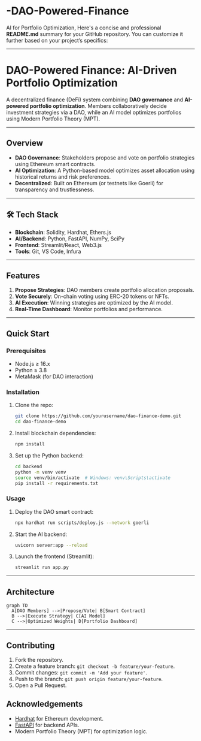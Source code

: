 # -DAO-Powered-Finance
AI for Portfolio Optimization, 
Here's a concise and professional **README.md** summary for your GitHub repository. You can customize it further based on your project’s specifics:

---

# DAO-Powered Finance: AI-Driven Portfolio Optimization 

A decentralized finance (DeFi) system combining **DAO governance** and **AI-powered portfolio optimization**. Members collaboratively decide investment strategies via a DAO, while an AI model optimizes portfolios using Modern Portfolio Theory (MPT).


---

##  Overview
- **DAO Governance**: Stakeholders propose and vote on portfolio strategies using Ethereum smart contracts.
- **AI Optimization**: A Python-based model optimizes asset allocation using historical returns and risk preferences.
- **Decentralized**: Built on Ethereum (or testnets like Goerli) for transparency and trustlessness.

---

## 🛠 Tech Stack
- **Blockchain**: Solidity, Hardhat, Ethers.js
- **AI/Backend**: Python, FastAPI, NumPy, SciPy
- **Frontend**: Streamlit/React, Web3.js
- **Tools**: Git, VS Code, Infura

---

##  Features
1. **Propose Strategies**: DAO members create portfolio allocation proposals.
2. **Vote Securely**: On-chain voting using ERC-20 tokens or NFTs.
3. **AI Execution**: Winning strategies are optimized by the AI model.
4. **Real-Time Dashboard**: Monitor portfolios and performance.

---

##  Quick Start

### Prerequisites
- Node.js ≥ 16.x
- Python ≥ 3.8
- MetaMask (for DAO interaction)

### Installation
1. Clone the repo:
   ```bash
   git clone https://github.com/yourusername/dao-finance-demo.git
   cd dao-finance-demo
   ```

2. Install blockchain dependencies:
   ```bash
   npm install
   ```

3. Set up the Python backend:
   ```bash
   cd backend
   python -m venv venv
   source venv/bin/activate  # Windows: venv\Scripts\activate
   pip install -r requirements.txt
   ```

### Usage
1. Deploy the DAO smart contract:
   ```bash
   npx hardhat run scripts/deploy.js --network goerli
   ```

2. Start the AI backend:
   ```bash
   uvicorn server:app --reload
   ```

3. Launch the frontend (Streamlit):
   ```bash
   streamlit run app.py
   ```

---

##  Architecture
```mermaid
graph TD
  A[DAO Members] -->|Propose/Vote| B[Smart Contract]
  B -->|Execute Strategy| C[AI Model]
  C -->|Optimized Weights| D[Portfolio Dashboard]
```

---

##  Contributing
1. Fork the repository.
2. Create a feature branch: `git checkout -b feature/your-feature`.
3. Commit changes: `git commit -m 'Add your feature'`.
4. Push to the branch: `git push origin feature/your-feature`.
5. Open a Pull Request.

##  Acknowledgements
- [Hardhat](https://hardhat.org/) for Ethereum development.
- [FastAPI](https://fastapi.tiangolo.com/) for backend APIs.
- Modern Portfolio Theory (MPT) for optimization logic.

